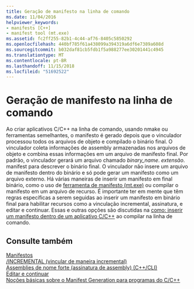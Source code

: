 ```yaml
---
title: Geração de manifesto na linha de comando
ms.date: 11/04/2016
helpviewer_keywords:
- manifests [C++]
- manifest tool (mt.exe)
ms.assetid: fc2ff255-82b1-4c44-af76-8405c5850292
ms.openlocfilehash: 440bf785f61a438099a394319a6df6e7389a608d
ms.sourcegitcommit: b032daf81cb5fdb1f5a988277ee30201441c4945
ms.translationtype: MT
ms.contentlocale: pt-BR
ms.lasthandoff: 11/15/2018
ms.locfileid: "51692522"
---
```

# <a name="manifest-generation-at-the-command-line"></a>Geração de manifesto na linha de comando

Ao criar aplicativos C/C++ na linha de comando, usando nmake ou ferramentas semelhantes, o manifesto é gerado depois que o vinculador processou todos os arquivos de objeto e compilado o binário final. O vinculador coleta informações de assembly armazenadas nos arquivos de objeto e combina essas informações em um arquivo de manifesto final. Por padrão, o vinculador gerará um arquivo chamado *binary_name*. *extensão*. manifest para descrever o binário final. O vinculador não insere um arquivo de manifesto dentro do binário e só pode gerar um manifesto como um arquivo externo. Há várias maneiras de inserir um manifesto em final binário, como o uso de [ferramenta de manifesto (mt.exe)](https://msdn.microsoft.com/library/aa375649) ou compilar o manifesto em um arquivo de recurso. É importante ter em mente que têm regras específicas a serem seguidas ao inserir um manifesto em binário final para habilitar recursos como a vinculação incremental, assinatura, e editar e continuar. Essas e outras opções são discutidas na [como: inserir um manifesto dentro de um aplicativo C/C++](../build/how-to-embed-a-manifest-inside-a-c-cpp-application.md) ao compilar na linha de comando.

## <a name="see-also"></a>Consulte também

[Manifestos](/windows/desktop/sbscs/manifests)<br/>
[/INCREMENTAL (vincular de maneira incremental)](../build/reference/incremental-link-incrementally.md)<br/>
[Assemblies de nome forte (assinatura de assembly) (C++/CLI)](../dotnet/strong-name-assemblies-assembly-signing-cpp-cli.md)<br/>
[Editar e continuar](/visualstudio/debugger/edit-and-continue)<br/>
[Noções básicas sobre o Manifest Generation para programas do C/C++](../build/understanding-manifest-generation-for-c-cpp-programs.md)<br/>
